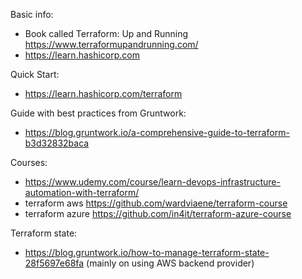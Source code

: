Basic info:
- Book called Terraform: Up and Running https://www.terraformupandrunning.com/
- https://learn.hashicorp.com

Quick Start:
- https://learn.hashicorp.com/terraform

Guide with best practices from Gruntwork:
- https://blog.gruntwork.io/a-comprehensive-guide-to-terraform-b3d32832baca

Courses:
- https://www.udemy.com/course/learn-devops-infrastructure-automation-with-terraform/
- terraform aws  https://github.com/wardviaene/terraform-course
- terraform azure  https://github.com/in4it/terraform-azure-course

Terraform state:
- https://blog.gruntwork.io/how-to-manage-terraform-state-28f5697e68fa (mainly on using AWS backend provider)
